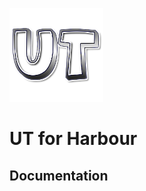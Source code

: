 ﻿![alt text](https://github.com/carles9000/ut/blob/main/files/images/ut_ico.png)

# UT for Harbour

## Documentation

